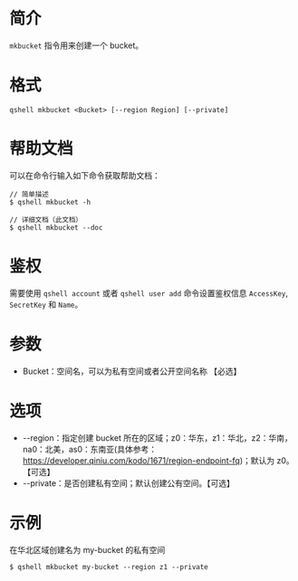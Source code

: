 # 简介
`mkbucket` 指令用来创建一个 bucket。

# 格式
```
qshell mkbucket <Bucket> [--region Region] [--private]
```

# 帮助文档
可以在命令行输入如下命令获取帮助文档：
```
// 简单描述
$ qshell mkbucket -h 

// 详细文档（此文档）
$ qshell mkbucket --doc
```

# 鉴权
需要使用 `qshell account` 或者 `qshell user add` 命令设置鉴权信息 `AccessKey`, `SecretKey` 和 `Name`。

# 参数
- Bucket：空间名，可以为私有空间或者公开空间名称 【必选】

# 选项
- --region：指定创建 bucket 所在的区域；z0：华东，z1：华北，z2：华南，na0：北美，as0：东南亚(具体参考：https://developer.qiniu.com/kodo/1671/region-endpoint-fq)；默认为 z0。【可选】
- --private：是否创建私有空间；默认创建公有空间。【可选】

# 示例
在华北区域创建名为 my-bucket 的私有空间
```
$ qshell mkbucket my-bucket --region z1 --private
```